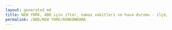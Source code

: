 ```yaml
---
layout: generated_md
title: NEW YORK, ABD için iftar, namaz vakitleri ve hava durumu - ilçe/eyalet seç
permalink: /ABD/NEW YORK/RONKONKOMA
---
```


<script type="text/javascript">
  var country = ABD;
  var city = NEW YORK;
  var state = RONKONKOMA;
  var lat = 72;
  var lon = 21;
</script>
